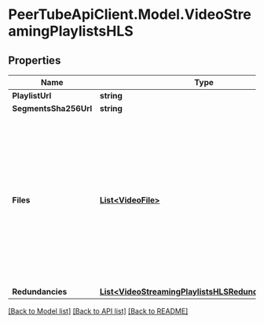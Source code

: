 # PeerTubeApiClient.Model.VideoStreamingPlaylistsHLS

## Properties

Name | Type | Description | Notes
------------ | ------------- | ------------- | -------------
**PlaylistUrl** | **string** |  | [optional] 
**SegmentsSha256Url** | **string** |  | [optional] 
**Files** | [**List&lt;VideoFile&gt;**](VideoFile.md) | Video files associated to this playlist.  The difference with the root &#x60;files&#x60; property is that these files are fragmented, so they can be used in this streaming playlist (HLS, etc.)  | [optional] 
**Redundancies** | [**List&lt;VideoStreamingPlaylistsHLSRedundanciesInner&gt;**](VideoStreamingPlaylistsHLSRedundanciesInner.md) |  | [optional] 

[[Back to Model list]](../README.md#documentation-for-models) [[Back to API list]](../README.md#documentation-for-api-endpoints) [[Back to README]](../README.md)

